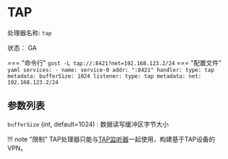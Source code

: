 # TAP

处理器名称: `tap`

状态： GA

=== "命令行"
    ```
	gost -L tap://:8421?net=192.168.123.2/24
	```
=== "配置文件"
    ```yaml
	services:
	- name: service-0
	  addr: ":8421"
	  handler:
		type: tap
		metadata:
		  bufferSize: 1024
	  listener:
		type: tap
		metadata:
		  net: 192.168.123.2/24
	```

## 参数列表

`bufferSize` (int, default=1024)
:   数据读写缓冲区字节大小 

!!! note "限制"
    TAP处理器只能与[TAP监听器](/components/listeners/tap/)一起使用，构建基于TAP设备的VPN。